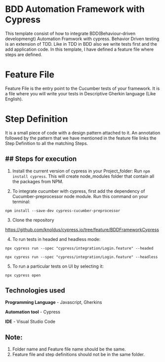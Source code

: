 # BDD Automation Framework with Cypress
This template consist of how to integrate BDD(Behaviour-driven developmengt) Automation Framwork with cypress. Behavior Driven testing is an extension of TDD. Like in TDD in BDD also we write tests first and the add application code. In this template, I have defined a feature file where steps are defined.

# Feature File
Feature File is the entry point to the Cucumber tests of your framework. It is a file where you will write your tests in Descriptive Gherkin language (Like English).

# Step Definition
It is a small piece of code with a design pattern attached to it. An annotation followed by the pattern that we have mentioned in the feature file links the Step Definition to all the matching Steps. 

## ## Steps for execution
1. Install the current version of cypress in your Project_folder: 
Run `npm install cypress`. This will create node_modules folder that contain all the packages from NPM.

2. To integrate cucumber with cypress, first add the dependency of Cucumber-preprocessor node module. Run this command on your terminal:

`npm install --save-dev cypress-cucumber-preprocessor`

3. Clone the repository

https://github.com/knoldus/cypress.io/tree/feature/BDDFrameworkCypress

4. To run tests in headed and headless mode:

`npx cypress run --spec "cypress/integration/Login.feature" --headed`

`npx cypress run --spec "cypress/integration/Login.feature" --headless`

5. To run a particular tests on UI by selecting it:

`npx cypress open`

## Technologies used

**Programming Language** - Javascript, Gherkins

**Automation tool** - Cypress

**IDE** - Visual Studio Code

## Note: 
1. Folder name and Feature file name should be the same.
2. Feature file and step definitions should not be in the same folder.
